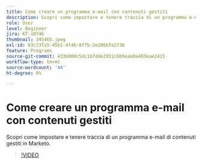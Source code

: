 ```yaml
---
title: Come creare un programma e-mail con contenuti gestiti
description: Scopri come impostare e tenere traccia di un programma e-mail di contenuti gestiti in Marketo.
role: User
level: Beginner
jira: KT-10746
thumbnail: 345465.jpeg
exl-id: 03c73fa5-45b1-4f4b-8ffb-2e206bfe2736
feature: Programs
source-git-commit: 433b00dc5dc1b7dde2931c6b9eaa8a403eae2415
workflow-type: tm+mt
source-wordcount: '44'
ht-degree: 0%

---
```


# Come creare un programma e-mail con contenuti gestiti

Scopri come impostare e tenere traccia di un programma e-mail di contenuti gestiti in Marketo.

>[!VIDEO](https://video.tv.adobe.com/v/345465/?quality=12&learn=on)
